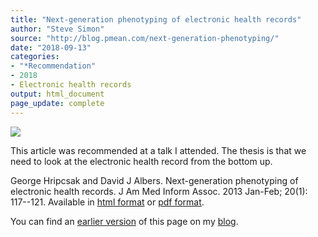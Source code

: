 ```yaml
---
title: "Next-generation phenotyping of electronic health records"
author: "Steve Simon"
source: "http://blog.pmean.com/next-generation-phenotyping/"
date: "2018-09-13"
categories:
- "*Recommendation"
- 2018
- Electronic health records
output: html_document
page_update: complete
---
```


![](http://www.pmean.com/new-images/18/next-generation-phenotyping01.png)

<!---More--->

This article was recommended at a talk I attended. The thesis is that we need to look at the electronic health record from the bottom up.

George Hripcsak and David J Albers. Next-generation phenotyping of electronic health records. J Am Med Inform Assoc. 2013 Jan-Feb; 20(1): 117--121. Available in [html format][hri1] or [pdf format][hri2].

You can find an [earlier version][sim1] of this page on my [blog][sim2].

[sim1]: http://blog.pmean.com/next-generation-phenotyping/
[sim2]: http://blog.pmean.com

[hri1]: https://academic.oup.com/jamia/article/20/1/117/2909152
[hri2]: https://academic.oup.com/jamia/article-pdf/20/1/117/9516924/20-1-117.pdf